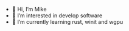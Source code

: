 - 👋 Hi, I’m Mike
- 👀 I’m interested in develop software
- 🌱 I’m currently learning rust, winit and wgpu
